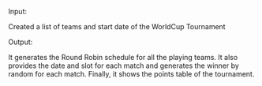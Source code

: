 Input:

Created a list of teams and start date of the WorldCup Tournament

Output:

It generates the Round Robin schedule for all the playing teams.
It also provides the date and slot for each match and generates the winner by random for each match.
Finally, it shows the points table of the tournament.
